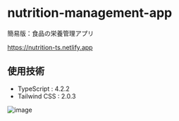 # nutrition-management-app
簡易版：食品の栄養管理アプリ

https://nutrition-ts.netlify.app

## 使用技術

- TypeScript : 4.2.2
- Tailwind CSS : 2.0.3

![image](https://user-images.githubusercontent.com/27620649/111030754-5d6e8280-8447-11eb-823a-e74793af3303.png)
